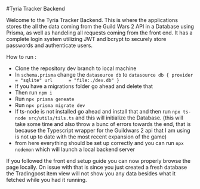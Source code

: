 #Tyria Tracker Backend

Welcome to the Tyria Tracker Backend.
This is where the applications stores the all the data coming from the Guild Wars 2 API in a Database using Prisma, as well as handeling all requests coming from the front end.
It has a complete login system utilizing JWT and bcrypt to securely store passwords and authenticate users.

How to run :

  - Clone the repository dev branch to local machine
  - In `schema.prisma` change the `datasource db` to
    `datasource db {
        provider = "sqlite"
        url      = "file:./dev.db"
      }`
  - If you have a migrations folder go ahead and delete that
  - Then run `npm i`
  - Run `npx prisma geneate`
  - Run `npx prisma migrate dev`
  - If ts-node is not installed go ahead and install that and then run `npx ts-node src/utils/tils.ts` and this will initialize the Database.
    (this will take some time and also throw a bunc of errors towards the end, that is because the Typescript wrapper for the Guildwars 2 api that I am using
     is not up to date with the most recent expansion of the game)
  - from here everything should be set up correctly and you can run `npx nodemon` which will launch a local backend server


If you followed the front end setup guide you can now properly browse the page locally. On issue with that is since you just created a fresh database the Tradingpost item view will not show you any data besides what it fetched while you had it running.
